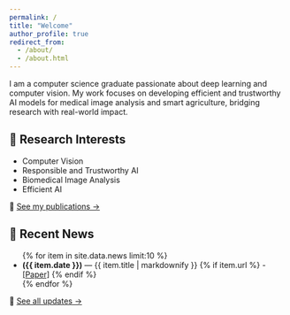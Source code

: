 ```yaml
---
permalink: /
title: "Welcome"
author_profile: true
redirect_from: 
  - /about/
  - /about.html
---
```


I am a computer science graduate passionate about deep learning and computer vision. My work focuses on developing efficient and trustworthy AI models for medical image analysis and smart agriculture, bridging research with real-world impact.


## 🔬 Research Interests
- Computer Vision
- Responsible and Trustworthy AI
- Biomedical Image Analysis
- Efficient AI

🔗 [See my publications →](/publications/)

## 📢 Recent News  
<ul class="news-container">
  {% for item in site.data.news limit:10 %}
    <li class="news-item">
      <b>({{ item.date }})</b> — {{ item.title | markdownify }} 
      {% if item.url %}
        - <a href="{{ item.url }}" target="_blank">[Paper]</a>
      {% endif %}
    </li>
  {% endfor %}
</ul>


🔗 [See all updates →](/news/)


